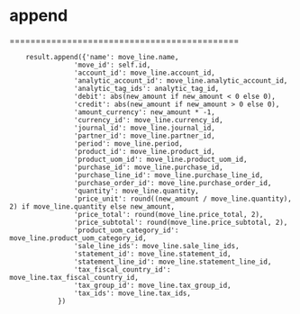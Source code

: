 # append
============================================

        result.append({'name': move_line.name,
                    'move_id': self.id,
                    'account_id': move_line.account_id,
                    'analytic_account_id': move_line.analytic_account_id,
                    'analytic_tag_ids': analytic_tag_id,
                    'debit': abs(new_amount if new_amount < 0 else 0),
                    'credit': abs(new_amount if new_amount > 0 else 0),
                    'amount_currency': new_amount * -1,
                    'currency_id': move_line.currency_id,
                    'journal_id': move_line.journal_id,
                    'partner_id': move_line.partner_id,
                    'period': move_line.period,
                    'product_id': move_line.product_id,
                    'product_uom_id': move_line.product_uom_id,
                    'purchase_id': move_line.purchase_id,
                    'purchase_line_id': move_line.purchase_line_id,
                    'purchase_order_id': move_line.purchase_order_id,
                    'quantity': move_line.quantity,
                    'price_unit': round((new_amount / move_line.quantity), 2) if move_line.quantity else new_amount,
                    'price_total': round(move_line.price_total, 2),
                    'price_subtotal': round(move_line.price_subtotal, 2),
                    'product_uom_category_id': move_line.product_uom_category_id,
                    'sale_line_ids': move_line.sale_line_ids,
                    'statement_id': move_line.statement_id,
                    'statement_line_id': move_line.statement_line_id,
                    'tax_fiscal_country_id': move_line.tax_fiscal_country_id,
                    'tax_group_id': move_line.tax_group_id,
                    'tax_ids': move_line.tax_ids,
                })